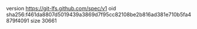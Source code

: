 version https://git-lfs.github.com/spec/v1
oid sha256:f461da8807d5019439a3869d7f95cc82108be2b816ad381e710b5fa4879f4091
size 30661
